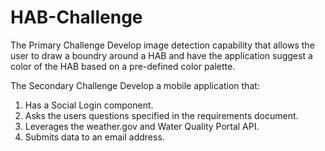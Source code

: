 HAB-Challenge
==============

The Primary Challenge
Develop image detection capability that allows the user to draw a boundry around a HAB and have the application suggest a color of the HAB based on a pre-defined color palette.

The Secondary Challenge
Develop a mobile application that:

<ol>
<li>Has a Social Login component.</li>
<li>Asks the users questions specified in the requirements document.</li>
<li>Leverages the weather.gov and Water Quality Portal API.</li>
<li>Submits data to an email address.</li>
</ol>
